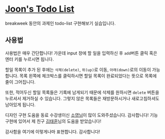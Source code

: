 
# <a href="https://joons-todo.netlify.com/" target = "_blank">Joon's Todo List</a>

breakweek 동안의 과제인 todo-list 구현해보기 실습입니다.

## 사용법

사용법은 매우 간단합니다! 가운데 input 창에 할 일을 입력하신 후 `add`버튼 클릭 혹은 엔터 키를 누르시면 됩니다.

할일 목록이 추가 된 후에는 `삭제(delete)`, `위(up)`로 이동, `아래(down)`로의 이동이 가능합니다. 목록 왼쪽에 체크박스를 클릭하시면 할일 목록이 완료되었다는 뜻으로 목록에 줄이 그어집니다.

또한, 적어두신 할일 목록들은 기록에 남게되기 때문에 삭제를 원하시면 `delete` 버튼을 누르셔서 제거하실 수 있습니다. 그렇지 않은 목록들은 재방문하시거나 새로고침하셔도 남아있게 됩니다.


디자인 구현 도움을 동료 수강생이신 [소영님](https://github.com/bbgrams)이 많이 도와주셨습니다. 감사합니다!
기능 구현에 있어서 제 친구 [김태훈](https://github.com/realkth)님의 도움을 받았습니다!

감사함을 여기에 이렇게나마 표현합니다. 감사합니다!


